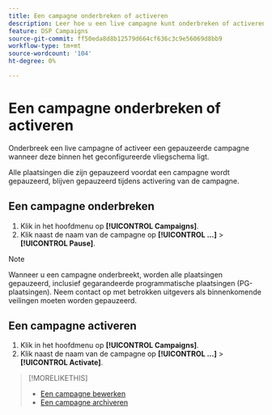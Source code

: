 ```yaml
---
title: Een campagne onderbreken of activeren
description: Leer hoe u een live campagne kunt onderbreken of activeren.
feature: DSP Campaigns
source-git-commit: ff50eda8d8b12579d664cf636c3c9e56069d8bb9
workflow-type: tm+mt
source-wordcount: '104'
ht-degree: 0%

---
```


# Een campagne onderbreken of activeren

Onderbreek een live campagne of activeer een gepauzeerde campagne wanneer deze binnen het geconfigureerde vliegschema ligt.

Alle plaatsingen die zijn gepauzeerd voordat een campagne wordt gepauzeerd, blijven gepauzeerd tijdens activering van de campagne.

## Een campagne onderbreken

1. Klik in het hoofdmenu op **[!UICONTROL Campaigns]**.
1. Klik naast de naam van de campagne op  **[!UICONTROL ...]** > **[!UICONTROL Pause]**.

>[!NOTE]
>
>Wanneer u een campagne onderbreekt, worden alle plaatsingen gepauzeerd, inclusief gegarandeerde programmatische plaatsingen (PG-plaatsingen). Neem contact op met betrokken uitgevers als binnenkomende veilingen moeten worden gepauzeerd.

## Een campagne activeren

1. Klik in het hoofdmenu op **[!UICONTROL Campaigns]**.
1. Klik naast de naam van de campagne op  **[!UICONTROL ...]** > **[!UICONTROL Activate]**.

>[!MORELIKETHIS]
>
>* [Een campagne bewerken](campaign-edit.md)
>* [Een campagne archiveren](campaign-archive-unarchive.md)

